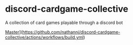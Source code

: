 # discord-cardgame-collective
A collection of card games playable through a discord bot

[Master](https://github.com/nathannj/discord-cardgame-collective/actions/workflows/build.yml/badge.svg)](https://github.com/nathannj/discord-cardgame-collective/actions/workflows/build.yml)
